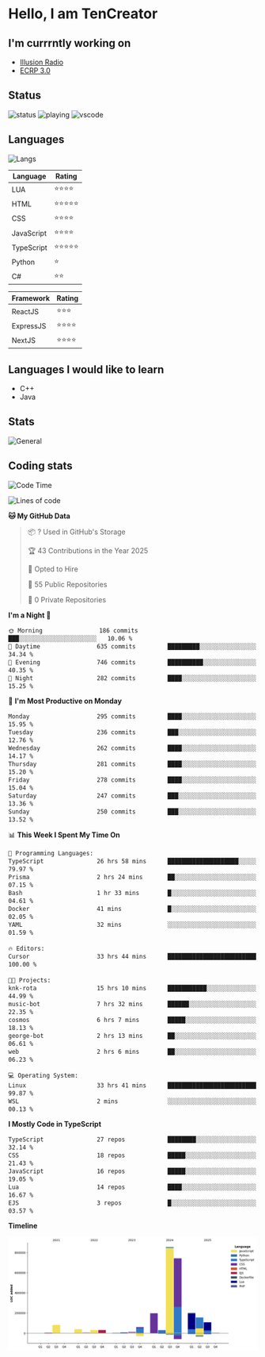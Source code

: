 # Hello, I am TenCreator

## I'm currrntly working on
- [Illusion Radio](https://illusionradio.co.uk/)
- [ECRP 3.0](http://github.com/Emerald-Coast-Roleplay/)

## Status
![status](https://api.statusbadges.me/badge/status/518334475038359555?simple=true&style=for-the-badge)
![playing](https://api.statusbadges.me/badge/playing/518334475038359555?style=for-the-badge)
![vscode](https://api.statusbadges.me/badge/vscode/518334475038359555?style=for-the-badge)

## Languages
![Langs](https://github-readme-stats.vercel.app/api/top-langs/?username=tencreator&layout=compact&theme=radical)


|Language|Rating|
|--------|------|
|LUA|⭐️⭐️⭐️⭐️|
|HTML|⭐️⭐️⭐️⭐️⭐️|
|CSS|⭐️⭐️⭐️⭐️|
|JavaScript|⭐️⭐️⭐️⭐️|
|TypeScript|⭐️⭐️⭐️⭐️⭐️|
|Python|⭐️|
|C#|⭐️⭐️ |

|Framework|Rating|
|--------|------|
|ReactJS|⭐️⭐️⭐|
|ExpressJS|⭐️⭐️⭐️⭐️|
|NextJS|⭐️⭐️⭐⭐️|

## Languages I would like to learn
- C++
- Java

## Stats
![General](https://github-readme-stats.vercel.app/api?username=tencreator&show_icons=true&theme=radical)

## Coding stats

<!--START_SECTION:waka-->
![Code Time](http://img.shields.io/badge/Code%20Time-415%20hrs%2058%20mins-blue)

![Lines of code](https://img.shields.io/badge/From%20Hello%20World%20I%27ve%20Written-1.9%20million%20lines%20of%20code-blue)

**🐱 My GitHub Data** 

> 📦 ? Used in GitHub's Storage 
 > 
> 🏆 43 Contributions in the Year 2025
 > 
> 💼 Opted to Hire
 > 
> 📜 55 Public Repositories 
 > 
> 🔑 0 Private Repositories 
 > 
**I'm a Night 🦉** 

```text
🌞 Morning                186 commits         ███░░░░░░░░░░░░░░░░░░░░░░   10.06 % 
🌆 Daytime                635 commits         █████████░░░░░░░░░░░░░░░░   34.34 % 
🌃 Evening                746 commits         ██████████░░░░░░░░░░░░░░░   40.35 % 
🌙 Night                  282 commits         ████░░░░░░░░░░░░░░░░░░░░░   15.25 % 
```
📅 **I'm Most Productive on Monday** 

```text
Monday                   295 commits         ████░░░░░░░░░░░░░░░░░░░░░   15.95 % 
Tuesday                  236 commits         ███░░░░░░░░░░░░░░░░░░░░░░   12.76 % 
Wednesday                262 commits         ████░░░░░░░░░░░░░░░░░░░░░   14.17 % 
Thursday                 281 commits         ████░░░░░░░░░░░░░░░░░░░░░   15.20 % 
Friday                   278 commits         ████░░░░░░░░░░░░░░░░░░░░░   15.04 % 
Saturday                 247 commits         ███░░░░░░░░░░░░░░░░░░░░░░   13.36 % 
Sunday                   250 commits         ███░░░░░░░░░░░░░░░░░░░░░░   13.52 % 
```


📊 **This Week I Spent My Time On** 

```text
💬 Programming Languages: 
TypeScript               26 hrs 58 mins      ████████████████████░░░░░   79.97 % 
Prisma                   2 hrs 24 mins       ██░░░░░░░░░░░░░░░░░░░░░░░   07.15 % 
Bash                     1 hr 33 mins        █░░░░░░░░░░░░░░░░░░░░░░░░   04.61 % 
Docker                   41 mins             █░░░░░░░░░░░░░░░░░░░░░░░░   02.05 % 
YAML                     32 mins             ░░░░░░░░░░░░░░░░░░░░░░░░░   01.59 % 

🔥 Editors: 
Cursor                   33 hrs 44 mins      █████████████████████████   100.00 % 

🐱‍💻 Projects: 
knk-rota                 15 hrs 10 mins      ███████████░░░░░░░░░░░░░░   44.99 % 
music-bot                7 hrs 32 mins       ██████░░░░░░░░░░░░░░░░░░░   22.35 % 
cosmos                   6 hrs 7 mins        █████░░░░░░░░░░░░░░░░░░░░   18.13 % 
george-bot               2 hrs 13 mins       ██░░░░░░░░░░░░░░░░░░░░░░░   06.61 % 
web                      2 hrs 6 mins        ██░░░░░░░░░░░░░░░░░░░░░░░   06.23 % 

💻 Operating System: 
Linux                    33 hrs 41 mins      █████████████████████████   99.87 % 
WSL                      2 mins              ░░░░░░░░░░░░░░░░░░░░░░░░░   00.13 % 
```

**I Mostly Code in TypeScript** 

```text
TypeScript               27 repos            ████████░░░░░░░░░░░░░░░░░   32.14 % 
CSS                      18 repos            █████░░░░░░░░░░░░░░░░░░░░   21.43 % 
JavaScript               16 repos            █████░░░░░░░░░░░░░░░░░░░░   19.05 % 
Lua                      14 repos            ████░░░░░░░░░░░░░░░░░░░░░   16.67 % 
EJS                      3 repos             █░░░░░░░░░░░░░░░░░░░░░░░░   03.57 % 
```



**Timeline**

![Lines of Code chart](https://raw.githubusercontent.com/tencreator/tencreator/main/assets/bar_graph.png)


<!--END_SECTION:waka-->
